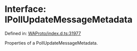 # Interface: IPollUpdateMessageMetadata

Defined in: [WAProto/index.d.ts:31977](https://github.com/Fokusdotid/bail/blob/546bbbb35e652e95f45982a71bee62b2c682e4eb/WAProto/index.d.ts#L31977)

Properties of a PollUpdateMessageMetadata.
